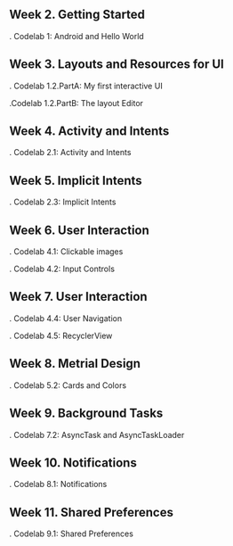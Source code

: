 ## Week 2. Getting Started
. Codelab 1: Android and Hello World

## Week 3. Layouts and Resources for UI
. Codelab 1.2.PartA: My first interactive UI

.Codelab 1.2.PartB: The layout Editor

## Week 4. Activity and Intents
. Codelab 2.1: Activity and Intents

## Week 5. Implicit Intents
. Codelab 2.3: Implicit Intents

## Week 6. User Interaction
. Codelab 4.1: Clickable images

. Codelab 4.2: Input Controls

## Week 7. User Interaction
. Codelab 4.4: User Navigation

. Codelab 4.5: RecyclerView

## Week 8. Metrial Design
. Codelab 5.2: Cards and Colors

## Week 9. Background Tasks
. Codelab 7.2: AsyncTask and AsyncTaskLoader

## Week 10. Notifications
. Codelab 8.1: Notifications

## Week 11. Shared Preferences
. Codelab 9.1: Shared Preferences